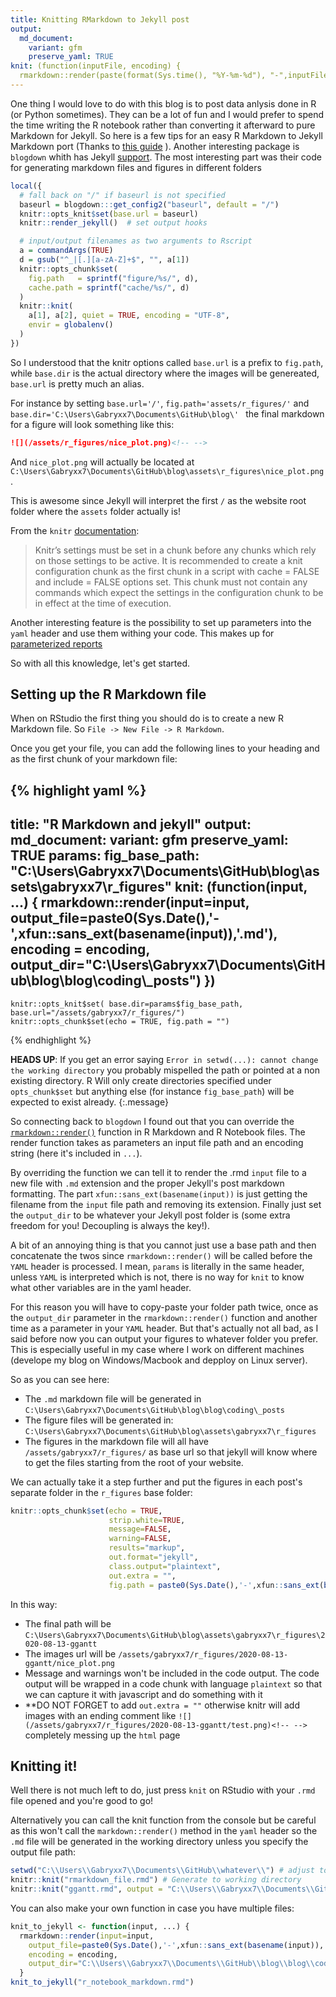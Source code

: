 ```yaml
---
title: Knitting RMarkdown to Jekyll post
output:
  md_document:
    variant: gfm
    preserve_yaml: TRUE
knit: (function(inputFile, encoding) {
  rmarkdown::render(paste(format(Sys.time(), "%Y-%m-%d"), "-",inputFile, sep = " ", collapse = NULL), encoding = encoding, output_dir = "../_posts/") })
---
```


One thing I would love to do with this blog is to post data anlysis done in R (or Python sometimes). They can be a lot of fun and I would prefer to spend the time writing the R notebook rather than converting it afterward to pure Markdown for Jekyll.
So here is a few tips for an easy R Markdown to Jekyll Markdown port (Thanks to [this guide](http://svmiller.com/blog/2019/08/two-helpful-rmarkdown-jekyll-tips/) ).
Another interesting package is `blogdown` whith has Jekyll [support](https://bookdown.org/yihui/blogdown/jekyll.html). The most interesting part was their code for generating markdown files and figures in different folders

```r
local({
  # fall back on "/" if baseurl is not specified
  baseurl = blogdown:::get_config2("baseurl", default = "/")
  knitr::opts_knit$set(base.url = baseurl)
  knitr::render_jekyll()  # set output hooks

  # input/output filenames as two arguments to Rscript
  a = commandArgs(TRUE)
  d = gsub("^_|[.][a-zA-Z]+$", "", a[1])
  knitr::opts_chunk$set(
    fig.path   = sprintf("figure/%s/", d),
    cache.path = sprintf("cache/%s/", d)
  )
  knitr::knit(
    a[1], a[2], quiet = TRUE, encoding = "UTF-8",
    envir = globalenv()
  )
})
```

So I understood that the knitr options called `base.url` is a prefix to `fig.path`, while `base.dir` is the actual directory where the images will be genereated, `base.url` is pretty much an alias.

For instance by setting `base.url='/'`, `fig.path='assets/r_figures/'` and `base.dir='C:\Users\Gabryxx7\Documents\GitHub\blog\' ` the final markdown for a figure will look something like this:

```markdown
![](/assets/r_figures/nice_plot.png)<!-- -->
```

And `nice_plot.png` will actually be located at `C:\Users\Gabryxx7\Documents\GitHub\blog\assets\r_figures\nice_plot.png`.

This is awesome since Jekyll will interpret the first `/` as the website root folder where the `assets` folder actually is!


From the `knitr` [documentation](https://yihui.org/knitr/objects/):
> Knitr’s settings must be set in a chunk before any chunks which rely on those settings to be active. It is recommended to create a knit configuration chunk as the first chunk in a script with cache = FALSE and include = FALSE options set. This chunk must not contain any commands which expect the settings in the configuration chunk to be in effect at the time of execution.

Another interesting feature is the possibility to set up parameters into the `yaml` header and use them withing your code. This makes up for [parameterized reports](https://rmarkdown.rstudio.com/developer_parameterized_reports.html)

So with all this knowledge, let's get started.

## Setting up the R Markdown file

When on RStudio the first thing you should do is to create a new R Markdown file. So `File -> New File -> R Markdown`.

Once you get your file, you can add the following lines to your heading and as the first chunk of your markdown file:

{% highlight yaml %}
---
title: "R Markdown and jekyll"
output:
  md_document:
    variant: gfm
    preserve_yaml: TRUE
params: 
  fig_base_path: "C:\\Users\\Gabryxx7\\Documents\\GitHub\\blog\\assets\\gabryxx7\\r_figures"
knit: (function(input, ...) {
  rmarkdown::render(input=input,
    output_file=paste0(Sys.Date(),'-',xfun::sans_ext(basename(input)),'.md'),
    encoding = encoding,
    output_dir="C:\\Users\\Gabryxx7\\Documents\\GitHub\\blog\\blog\\coding\\_posts")
  })
---

```{r setup, include=FALSE}
knitr::opts_knit$set( base.dir=params$fig_base_path, base.url="/assets/gabryxx7/r_figures/")
knitr::opts_chunk$set(echo = TRUE, fig.path = "")

```
{% endhighlight %}

**HEADS UP**: If you get an error saying `Error in setwd(...): cannot change the working directory` you probably mispelled the path or pointed at a non existing directory. R Will only create directories specified under `opts_chunk$set` but anything else (for instance `fig_base_path`) will be expected to exist already.
{:.message}


So connecting back to `blogdown`  I found out that you can override the [`rmarkdown::render()`](https://rmarkdown.rstudio.com/docs/reference/render.html) function in R Markdown and R Notebook files.
The render function takes as parameters an input file path and an encoding string (here it's included in `...`).

By overriding the function we can tell it to render the .rmd `input` file to a new file with `.md` extension and the proper Jekyll's post markdown formatting. The part `xfun::sans_ext(basename(input))` is just getting the filename from the `input` file path and removing its extension.
Finally just set the `output_dir` to be whatever your Jekyll post folder is (some extra freedom for you! Decoupling is always the key!).

A bit of an annoying thing is that you cannot just use a base path and then concatenate the twos since `rmarkdown::render()` will be called before the `YAML` header is processed. I mean, `params` is literally in the same header, unless `YAML` is interpreted which is not, there is no way for `knit` to know what other variables are in the yaml header.

For this reason you will have to copy-paste your folder path twice, once as the `output_dir` parameter in the `rmarkdown::render()` function and another time as a parameter in your `YAML` header. But that's actually not all bad, as I said before now you can output your figures to whatever folder you prefer.
This is especially useful in my case where I work on different machines (develope my blog on Windows/Macbook and depploy on Linux server).

So as you can see here:
- The `.md` markdown file will be generated in `C:\Users\Gabryxx7\Documents\GitHub\blog\blog\coding\_posts`
- The figure files will be generated in: `C:\Users\Gabryxx7\Documents\GitHub\blog\assets\gabryxx7\r_figures`
- The figures in the markdown file will all have `/assets/gabryxx7/r_figures/` as base url so that jekyll will know where to get the files starting from the root of your website.

We can actually take it a step further and put the figures in each post's separate folder in the `r_figures` base folder:
```r
knitr::opts_chunk$set(echo = TRUE,
                      strip.white=TRUE,
                      message=FALSE,
                      warning=FALSE,
                      results="markup",
                      out.format="jekyll",
                      class.output="plaintext",
                      out.extra = "",
                      fig.path = paste0(Sys.Date(),'-',xfun::sans_ext(basename(knitr::current_input())),"/"))
```

In this way:
- The final path will be `C:\Users\Gabryxx7\Documents\GitHub\blog\assets\gabryxx7\r_figures\2020-08-13-ggantt`
- The images url will be `/assets/gabryxx7/r_figures/2020-08-13-ggantt/nice_plot.png`
- Message and warnings won't be included in the code output. The code output will be wrapped in a code chunk with language `plaintext` so that we can capture it with javascript and do something with it
- **DO NOT FORGET to add `out.extra = ""` otherwise knitr will add images with an ending comment like `![](/assets/gabryxx7/r_figures/2020-08-13-ggantt/test.png)<!-- -->` completely messing up the `html` page

## Knitting it!
Well there is not much left to do, just press `knit` on RStudio with your `.rmd` file opened and you're good to go!

Alternatively you can call the knit function from the console but be careful as this won't call the `markdown::render()` method in the `yaml` header so the `.md` file will be generated in the working directory unless you specify the output file path:

```r
setwd("C:\\Users\\Gabryxx7\\Documents\\GitHub\\whatever\\") # adjust to your preferences.
knitr::knit("rmarkdown_file.rmd") # Generate to working directory
knitr::knit("ggantt.rmd", output = "C:\\Users\\Gabryxx7\\Documents\\GitHub\\blog\\blog\\coding\\_posts\\2020-08-13-rmarkdown_file.md") # Generate to Jekyll's post directory
```

You can also make your own function in case you have multiple files:
```r
knit_to_jekyll <- function(input, ...) {
  rmarkdown::render(input=input,
    output_file=paste0(Sys.Date(),'-',xfun::sans_ext(basename(input)),'.md'),
    encoding = encoding,
    output_dir="C:\\Users\\Gabryxx7\\Documents\\GitHub\\blog\\blog\\coding\\_posts")
  }
knit_to_jekyll("r_notebook_markdown.rmd")
```
